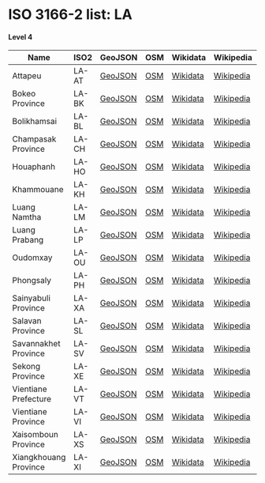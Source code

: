 # ISO 3166-2 list: LA


#### Level 4
Name | ISO2 | GeoJSON | OSM | Wikidata | Wikipedia | population 
--- | --- | --- | --- | --- | --- | --: 
Attapeu | LA-AT | [GeoJSON](../../geojson/high/iso2/LA/LA-AT.geojson) | [OSM](https://www.openstreetmap.org/relation/5831653) | [Wikidata](https://www.wikidata.org/wiki/Q503004) | [Wikipedia](http://en.wikipedia.org/wiki/en%3AAttapeu%20Province) | 139,628
Bokeo Province | LA-BK | [GeoJSON](../../geojson/high/iso2/LA/LA-BK.geojson) | [OSM](https://www.openstreetmap.org/relation/5831654) | [Wikidata](https://www.wikidata.org/wiki/Q334884) | [Wikipedia](http://en.wikipedia.org/wiki/en%3ABokeo%20Province) | 179,243
Bolikhamsai | LA-BL | [GeoJSON](../../geojson/high/iso2/LA/LA-BL.geojson) | [OSM](https://www.openstreetmap.org/relation/5831655) | [Wikidata](https://www.wikidata.org/wiki/Q2403514) | [Wikipedia](http://en.wikipedia.org/wiki/en%3ABolikhamsai%20Province) | 
Champasak Province | LA-CH | [GeoJSON](../../geojson/high/iso2/LA/LA-CH.geojson) | [OSM](https://www.openstreetmap.org/relation/5831656) | [Wikidata](https://www.wikidata.org/wiki/Q334888) | [Wikipedia](http://en.wikipedia.org/wiki/en%3AChampasak%20Province) | 694,023
Houaphanh | LA-HO | [GeoJSON](../../geojson/high/iso2/LA/LA-HO.geojson) | [OSM](https://www.openstreetmap.org/relation/5831657) | [Wikidata](https://www.wikidata.org/wiki/Q502997) | [Wikipedia](http://en.wikipedia.org/wiki/en%3AHouaphanh%20Province) | 
Khammouane | LA-KH | [GeoJSON](../../geojson/high/iso2/LA/LA-KH.geojson) | [OSM](https://www.openstreetmap.org/relation/5831658) | [Wikidata](https://www.wikidata.org/wiki/Q506641) | [Wikipedia](http://en.wikipedia.org/wiki/en%3AKhammouane%20Province) | 
Luang Namtha | LA-LM | [GeoJSON](../../geojson/high/iso2/LA/LA-LM.geojson) | [OSM](https://www.openstreetmap.org/relation/5831659) | [Wikidata](https://www.wikidata.org/wiki/Q948691) | [Wikipedia](http://en.wikipedia.org/wiki/en%3ALuang%20Namtha%20Province) | 
Luang Prabang | LA-LP | [GeoJSON](../../geojson/high/iso2/LA/LA-LP.geojson) | [OSM](https://www.openstreetmap.org/relation/5831660) | [Wikidata](https://www.wikidata.org/wiki/Q747881) | [Wikipedia](http://en.wikipedia.org/wiki/en%3ALuang%20Prabang%20Province) | 
Oudomxay | LA-OU | [GeoJSON](../../geojson/high/iso2/LA/LA-OU.geojson) | [OSM](https://www.openstreetmap.org/relation/5831661) | [Wikidata](https://www.wikidata.org/wiki/Q465961) | [Wikipedia](http://en.wikipedia.org/wiki/en%3AOudomxay%20Province) | 
Phongsaly | LA-PH | [GeoJSON](../../geojson/high/iso2/LA/LA-PH.geojson) | [OSM](https://www.openstreetmap.org/relation/5831662) | [Wikidata](https://www.wikidata.org/wiki/Q334868) | [Wikipedia](http://en.wikipedia.org/wiki/en%3APhongsaly%20Province) | 177,989
Sainyabuli Province | LA-XA | [GeoJSON](../../geojson/high/iso2/LA/LA-XA.geojson) | [OSM](https://www.openstreetmap.org/relation/5831663) | [Wikidata](https://www.wikidata.org/wiki/Q465929) | [Wikipedia](http://en.wikipedia.org/wiki/en%3ASainyabuli%20Province) | 
Salavan Province | LA-SL | [GeoJSON](../../geojson/high/iso2/LA/LA-SL.geojson) | [OSM](https://www.openstreetmap.org/relation/5831664) | [Wikidata](https://www.wikidata.org/wiki/Q302656) | [Wikipedia](http://en.wikipedia.org/wiki/en%3ASalavan%20Province) | 396,942
Savannakhet Province | LA-SV | [GeoJSON](../../geojson/high/iso2/LA/LA-SV.geojson) | [OSM](https://www.openstreetmap.org/relation/5831665) | [Wikidata](https://www.wikidata.org/wiki/Q465940) | [Wikipedia](http://en.wikipedia.org/wiki/en%3ASavannakhet%20Province) | 969,697
Sekong Province | LA-XE | [GeoJSON](../../geojson/high/iso2/LA/LA-XE.geojson) | [OSM](https://www.openstreetmap.org/relation/5831669) | [Wikidata](https://www.wikidata.org/wiki/Q585707) | [Wikipedia](http://en.wikipedia.org/wiki/en%3ASekong%20Province) | 113,048
Vientiane Prefecture | LA-VT | [GeoJSON](../../geojson/high/iso2/LA/LA-VT.geojson) | [OSM](https://www.openstreetmap.org/relation/5831666) | [Wikidata](https://www.wikidata.org/wiki/Q390377) | [Wikipedia](http://en.wikipedia.org/wiki/en%3AVientiane%20Prefecture) | 
Vientiane Province | LA-VI | [GeoJSON](../../geojson/high/iso2/LA/LA-VI.geojson) | [OSM](https://www.openstreetmap.org/relation/5831667) | [Wikidata](https://www.wikidata.org/wiki/Q720066) | [Wikipedia](http://en.wikipedia.org/wiki/en%3AVientiane%20Province) | 388,833
Xaisomboun Province | LA-XS | [GeoJSON](../../geojson/high/iso2/LA/LA-XS.geojson) | [OSM](https://www.openstreetmap.org/relation/5831668) | [Wikidata](https://www.wikidata.org/wiki/Q20202028) | [Wikipedia](http://en.wikipedia.org/wiki/en%3AXaisomboun%20Province) | 85,168
Xiangkhouang Province | LA-XI | [GeoJSON](../../geojson/high/iso2/LA/LA-XI.geojson) | [OSM](https://www.openstreetmap.org/relation/5831670) | [Wikidata](https://www.wikidata.org/wiki/Q465947) | [Wikipedia](http://en.wikipedia.org/wiki/en%3AXiangkhouang%20Province) | 
